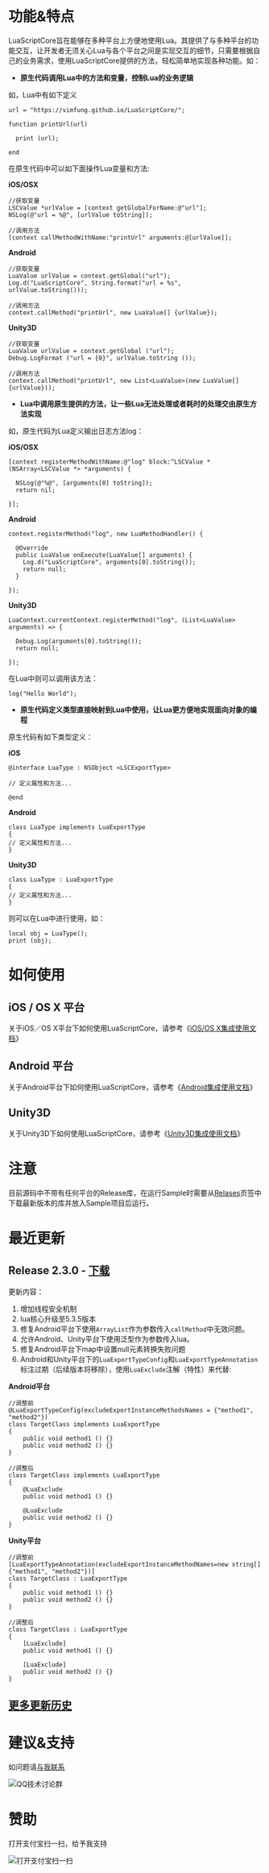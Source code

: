 # 功能&特点

LuaScriptCore旨在能够在多种平台上方便地使用Lua。其提供了与多种平台的功能交互，让开发者无须关心Lua与各个平台之间是实现交互的细节，只需要根据自己的业务需求，使用LuaScriptCore提供的方法，轻松简单地实现各种功能。如：

* **原生代码调用Lua中的方法和变量，控制Lua的业务逻辑**

如，Lua中有如下定义

```
url = "https://vimfung.github.io/LuaScriptCore/";

function printUrl(url)

  print (url);

end
```

在原生代码中可以如下面操作Lua变量和方法:

**iOS/OSX**

```
//获取变量
LSCValue *urlValue = [context getGlobalForName:@"url"];
NSLog(@"url = %@", [urlValue toString]);

//调用方法
[context callMethodWithName:"printUrl" arguments:@[urlValue]];
```

**Android**

```
//获取变量
LuaValue urlValue = context.getGlobal("url");
Log.d("LuaScriptCore", String.format("url = %s", urlValue.toString()));

//调用方法
context.callMethod("printUrl", new LuaValue[] {urlValue});
```

**Unity3D**

```
//获取变量
LuaValue urlValue = context.getGlobal ("url");
Debug.LogFormat ("url = {0}", urlValue.toString ());

//调用方法
context.callMethod("printUrl", new List<LuaValue>(new LuaValue[] {urlValue}));
```

* **Lua中调用原生提供的方法，让一些Lua无法处理或者耗时的处理交由原生方法实现**

如，原生代码为Lua定义输出日志方法log：

**iOS/OSX**

```
[context registerMethodWithName:@"log" block:^LSCValue *(NSArray<LSCValue *> *arguments) {
       
  NSLog(@"%@", [arguments[0] toString]);
  return nil;
  
}];
```

**Android**

```
context.registerMethod("log", new LuaMethodHandler() {

  @Override
  public LuaValue onExecute(LuaValue[] arguments) {       
    Log.d("LuaScriptCore", arguments[0].toString());
    return null;
  }
  
});
```

**Unity3D**

```
LuaContext.currentContext.registerMethod("log", (List<LuaValue> arguments) => {

  Debug.Log(arguments[0].toString());
  return null;

});
```

在Lua中则可以调用该方法：

```
log("Hello World");
```

* **原生代码定义类型直接映射到Lua中使用，让Lua更方便地实现面向对象的编程**

原生代码有如下类型定义：

**iOS**

```
@interface LuaType : NSObject <LSCExportType>

// 定义属性和方法...

@end
```

**Android**

```
class LuaType implements LuaExportType
{
// 定义属性和方法...
}
```

**Unity3D**

```
class LuaType : LuaExportType 
{
// 定义属性和方法...
}
```

则可以在Lua中进行使用，如：

```
local obj = LuaType();
print (obj);
```

# 如何使用

## iOS / OS X 平台

关于iOS／OS X平台下如何使用LuaScriptCore，请参考《[iOS/OS X集成使用文档](https://github.com/vimfung/LuaScriptCore/wiki/iOS&OS-X%E9%9B%86%E6%88%90%E4%BD%BF%E7%94%A8%E6%96%87%E6%A1%A3)》

## Android 平台

关于Android平台下如何使用LuaScriptCore，请参考《[Android集成使用文档](https://github.com/vimfung/LuaScriptCore/wiki/Android%E9%9B%86%E6%88%90%E4%BD%BF%E7%94%A8%E6%96%87%E6%A1%A3)》

## Unity3D

关于Unity3D下如何使用LuaScriptCore，请参考《[Unity3D集成使用文档](https://github.com/vimfung/LuaScriptCore/wiki/Unity3D%E9%9B%86%E6%88%90%E4%BD%BF%E7%94%A8%E6%96%87%E6%A1%A3)》

# 注意

目前源码中不带有任何平台的Release库，在运行Sample时需要从[Relases](https://github.com/vimfung/LuaScriptCore/releases)页签中下载最新版本的库并放入Sample项目后运行。

# 最近更新

## Release 2.3.0 - [下载](https://github.com/vimfung/LuaScriptCore/releases/tag/2.3.0)

更新内容：

1. 增加线程安全机制
2. lua核心升级至5.3.5版本
3. 修复Android平台下使用`ArrayList`作为参数传入`callMethod`中无效问题。
4. 允许Android、Unity平台下使用泛型作为参数传入lua。
5. 修复Android平台下map中设置null元素转换失败问题
6. Android和Unity平台下的`LuaExportTypeConfig`和`LuaExportTypeAnnotation`标注过期（后续版本将移除），使用`LuaExclude`注解（特性）来代替:

**Android平台**

```
//调整前
@LuaExportTypeConfig(excludeExportInstanceMethodsNames = {"method1", "method2"})
class TargetClass implements LuaExportType
{
    public void method1 () {}
    public void method2 () {}
}

//调整后
class TargetClass implements LuaExportType
{
    @LuaExclude
    public void method1 () {}

    @LuaExclude
    public void method2 () {}
}
```

**Unity平台**

```
//调整前
[LuaExportTypeAnnotation(excludeExportInstanceMethodNames=new string[]{"method1", "method2"})]
class TargetClass : LuaExportType 
{
    public void method1 () {}
    public void method2 () {}
}

//调整后
class TargetClass : LuaExportType 
{
    [LuaExclude]
    public void method1 () {}

    [LuaExclude]
    public void method2 () {}
}
```

## [更多更新历史](https://github.com/vimfung/LuaScriptCore/wiki/%E6%9B%B4%E6%96%B0%E5%8E%86%E5%8F%B2)

# 建议&支持

如问题请[与我联系](mailto:vimfung@qq.com)

![QQ技术讨论群](https://cloud.githubusercontent.com/assets/3739609/22011176/a05d3ca6-dcc8-11e6-8378-6ff68fb0ab9c.png)

# 赞助

打开支付宝扫一扫，给予我支持

![打开支付宝扫一扫](https://user-images.githubusercontent.com/3739609/33522029-5dad4d50-d81d-11e7-848d-7f224f8e737d.jpg)
